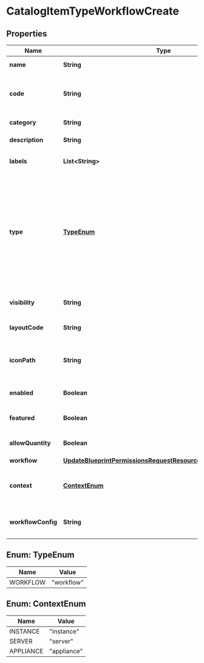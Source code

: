 

# CatalogItemTypeWorkflowCreate


## Properties

| Name | Type | Description | Notes |
|------------ | ------------- | ------------- | -------------|
|**name** | **String** | Catalog Item Type name |  [optional] |
|**code** | **String** | Useful shortcode for provisioning naming schemes and export reference. |  [optional] |
|**category** | **String** | Catalog Item Type category |  [optional] |
|**description** | **String** | Catalog Item Type description |  [optional] |
|**labels** | **List&lt;String&gt;** | Array of label strings, can be used for filtering. |  [optional] |
|**type** | [**TypeEnum**](#TypeEnum) | Type, &#x60;instance&#x60;, &#x60;blueprint&#x60; or &#x60;workflow&#x60;. This determines whether an Instance or App will be provisioned. Instance types require a config and blueprint requires a blueprint and appSpec, while workflow types requires a workflow and context. |  [optional] |
|**visibility** | **String** | Visibility - Set to public to allow all tenants |  [optional] |
|**layoutCode** | **String** | Identifier primarily used for Plugin Catalog Item Types |  [optional] |
|**iconPath** | **String** | Icon Path, relative location of an icon image, eg. /assets/containers-png/nginx.png. |  [optional] |
|**enabled** | **Boolean** | Can be used to enable / disable the catalog item type. |  [optional] |
|**featured** | **Boolean** | Can be used to feature the catalog item type. |  [optional] |
|**allowQuantity** | **Boolean** | Can users order more than one of this item at a time. |  [optional] |
|**workflow** | [**UpdateBlueprintPermissionsRequestResourcePermissionSitesInner**](UpdateBlueprintPermissionsRequestResourcePermissionSitesInner.md) |  |  |
|**context** | [**ContextEnum**](#ContextEnum) | Context for running the workflow, determines if a target resource must be selected. |  [optional] |
|**workflowConfig** | **String** | Configuration object that contains settings for the workflow. |  [optional] |



## Enum: TypeEnum

| Name | Value |
|---- | -----|
| WORKFLOW | &quot;workflow&quot; |



## Enum: ContextEnum

| Name | Value |
|---- | -----|
| INSTANCE | &quot;instance&quot; |
| SERVER | &quot;server&quot; |
| APPLIANCE | &quot;appliance&quot; |



